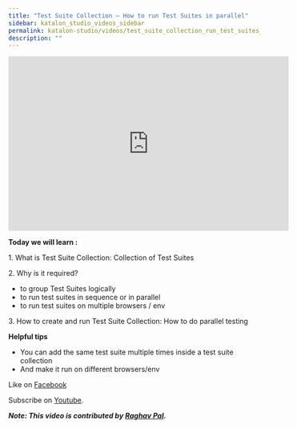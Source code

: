 ```yaml
---
title: "Test Suite Collection – How to run Test Suites in parallel"
sidebar: katalon_studio_videos_sidebar
permalink: katalon-studio/videos/test_suite_collection_run_test_suites_parallel.html
description: ""
---
```

<iframe src="https://www.youtube.com/embed/A8KuASkuI6U?autoplay=1" width="560" height="349" frameborder="0" allowfullscreen="allowfullscreen">&nbsp;</iframe>

**Today we will learn :**

1\. What is Test Suite Collection: Collection of Test Suites

2\. Why is it required?

*   to group Test Suites logically
*   to run test suites in sequence or in parallel
*   to run test suites on multiple browsers / env

3\. How to create and run Test Suite Collection: How to do parallel testing

**Helpful tips**

*   You can add the same test suite multiple times inside a test suite collection
*   And make it run on different browsers/env

Like on [Facebook](https://www.facebook.com/automationstepbystep/) 

Subscribe on [Youtube](https://www.youtube.com/channel/UCTt7pyY-o0eltq14glaG5dg).

**_Note: This video is contributed by [Raghav Pal](https://www.youtube.com/channel/UCTt7pyY-o0eltq14glaG5dg)._**